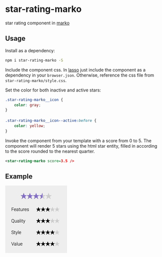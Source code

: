 # star-rating-marko

star rating component in [marko](https://github.com/marko-js/marko)

## Usage

Install as a dependency:
```sh
npm i star-rating-marko -S
```

Include the component css. In [lasso](https://github.com/lasso-js/lasso)
just include the component as a dependency in your `browser.json`.
Otherwise, reference the css file from `star-rating-marko/style.css`.

Set the color for both inactive and active stars:
```css
.star-rating-marko__icon {
    color: gray;
}

.star-rating-marko__icon--active:before {
    color: yellow;
}
```

Invoke the component from your template with a score from 0 to 5.
The component will render 5 stars using the html star entity,
filled in according to the score rounded to the nearest quarter.
```xml
<star-rating-marko score=3.5 />
```

## Example
<img src="example.png?raw=true" width="199" alt="example screenshot" />
